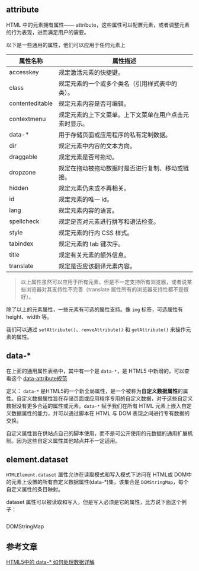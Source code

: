 
## attribute

HTML 中的元素拥有属性—— attribute，这些属性可以配置元素，或者调整元素的行为表现，进而满足用户的需要。

以下是一些通用的属性，他们可以应用于任何元素上

|属性名称|属性描述|
|-|-|
|accesskey	|规定激活元素的快捷键。
|class	|规定元素的一个或多个类名（引用样式表中的类）。
|contenteditable|	规定元素内容是否可编辑。
|contextmenu|	规定元素的上下文菜单。上下文菜单在用户点击元素时显示。
|data-*|	用于存储页面或应用程序的私有定制数据。
|dir|	规定元素中内容的文本方向。
|draggable|	规定元素是否可拖动。
|dropzone|	规定在拖动被拖动数据时是否进行复制、移动或链接。
|hidden	|规定元素仍未或不再相关。
|id	|规定元素的唯一 id。
|lang|	规定元素内容的语言。
|spellcheck|	规定是否对元素进行拼写和语法检查。
|style|	规定元素的行内 CSS 样式。
|tabindex|	规定元素的 tab 键次序。
|title	|规定有关元素的额外信息。
|translate|	规定是否应该翻译元素内容。

> 以上属性虽然可以应用于所有元素，但是不一定支持所有浏览器，或者说某些浏览器对其支持性不完善（translate 属性所有的浏览器支持性都不是很好）。

除了以上的元素属性，一些元素有可选的属性支持。像 `img` 标签，可选属性有 height、width 等。

我们可以通过 `setAttribute()`、`remveAttribute()` 和 `getAttribute()` 来操作元素的属性。

## data-*

在上面的通用属性表格中，其中有一个是 `data-*`，是 HTML5 中新增的，可以查看这个
[data-attribute规范](https://html.spec.whatwg.org/multipage/dom.html#custom-data-attribute)

定义：
`data-*` 是HTML5的一个新全局属性，是一个被称为**自定义数据属性**的属性。自定义数据属性旨在存储页面或应用程序专用的自定义数据，对于这些自定义数据没有更多合适的属性或元素。`data-*` 赋予我们在所有 HTML 元素上嵌入自定义数据属性的能力，并可以通过脚本在 HTML 与 DOM 表现之间进行专有数据的交换。

自定义属性旨在供站点自己的脚本使用，而不是可公开使用的元数据的通用扩展机制。因为这些自定义属性其他站点并不一定适用。

## element.dataset

`HTMLElement.dataset` 属性允许在读取模式和写入模式下访问在 HTML或 DOM中的元素上设置的所有自定义数据属性(data-*)集，该集合是 `DOMStringMap`，每个自定义属性的条目映射。

dataset 属性可以被读取和写入，但是写入必须是它的属性，比方说下面这个例子：

```

```


DOMStringMap

## 参考文章

[HTML5中的 data-* 如何处理数据详解](https://github.com/lvzhenbang/article/blob/master/js/data-attribute.md)